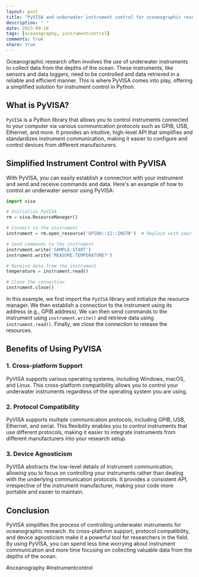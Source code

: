 ```yaml
---
layout: post
title: "PyVISA and underwater instrument control for oceanographic research"
description: " "
date: 2023-09-18
tags: [oceanography, instrumentcontrol]
comments: true
share: true
---
```


Oceanographic research often involves the use of underwater instruments to collect data from the depths of the ocean. These instruments, like sensors and data loggers, need to be controlled and data retrieved in a reliable and efficient manner. This is where PyVISA comes into play, offering a simplified solution for instrument control in Python.

## What is PyVISA?

`PyVISA` is a Python library that allows you to control instruments connected to your computer via various communication protocols such as GPIB, USB, Ethernet, and more. It provides an intuitive, high-level API that simplifies and standardizes instrument communication, making it easier to configure and control devices from different manufacturers.

## Simplified Instrument Control with PyVISA

With PyVISA, you can easily establish a connection with your instrument and send and receive commands and data. Here's an example of how to control an underwater sensor using PyVISA:

```python
import visa

# Initialize PyVISA
rm = visa.ResourceManager()

# Connect to the instrument
instrument = rm.open_resource('GPIB0::12::INSTR')  # Replace with your instrument address

# Send commands to the instrument
instrument.write('SAMPLE:START')
instrument.write('MEASURE:TEMPERATURE?')

# Receive data from the instrument
temperature = instrument.read()

# Close the connection
instrument.close()
```

In this example, we first import the `PyVISA` library and initialize the resource manager. We then establish a connection to the instrument using its address (e.g., GPIB address). We can then send commands to the instrument using `instrument.write()` and retrieve data using `instrument.read()`. Finally, we close the connection to release the resources.

## Benefits of Using PyVISA

### 1. Cross-platform Support

PyVISA supports various operating systems, including Windows, macOS, and Linux. This cross-platform compatibility allows you to control your underwater instruments regardless of the operating system you are using.

### 2. Protocol Compatibility

PyVISA supports multiple communication protocols, including GPIB, USB, Ethernet, and serial. This flexibility enables you to control instruments that use different protocols, making it easier to integrate instruments from different manufacturers into your research setup.

### 3. Device Agnosticism

PyVISA abstracts the low-level details of instrument communication, allowing you to focus on controlling your instruments rather than dealing with the underlying communication protocols. It provides a consistent API, irrespective of the instrument manufacturer, making your code more portable and easier to maintain.

## Conclusion

PyVISA simplifies the process of controlling underwater instruments for oceanographic research. Its cross-platform support, protocol compatibility, and device agnosticism make it a powerful tool for researchers in the field. By using PyVISA, you can spend less time worrying about instrument communication and more time focusing on collecting valuable data from the depths of the ocean.

#oceanography #instrumentcontrol